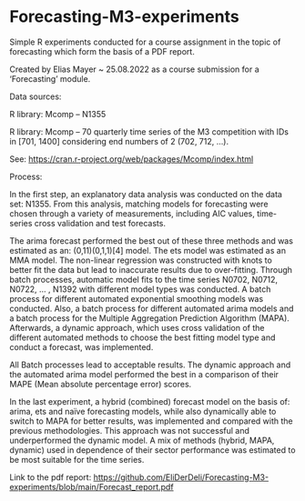 # Forecasting-M3-experiments

 Simple R experiments conducted for a course assignment in the topic of forecasting which form the basis of a PDF report.

Created by Elias Mayer ~ 25.08.2022
as a course submission for a ‘Forecasting’ module.


Data sources: 

R library: Mcomp – N1355

R library: Mcomp – 70 quarterly time series of the M3 competition with IDs in [701, 1400] considering end numbers of 2 (702, 712, …).

See: https://cran.r-project.org/web/packages/Mcomp/index.html 

Process:

In the first step, an explanatory data analysis was conducted on the data set: N1355.
From this analysis, matching models for forecasting were chosen through a variety of measurements, including AIC values, time-series cross validation and test forecasts. 

The arima forecast performed the best out of these three methods and was estimated as an: (0,11)(0,1,1)[4] model. The ets model was estimated as an MMA model. The non-linear regression was constructed with knots to better fit the data but lead to inaccurate results due to over-fitting. 
Through batch processes, automatic model fits to the time series N0702, N0712, N0722, … , N1392 with different model types was conducted. 
A batch process for different automated exponential smoothing models was conducted. Also, a batch process for different automated arima models and a batch process for the Multiple Aggregation Prediction Algorithm (MAPA). 
Afterwards, a dynamic approach, which uses cross validation of the different automated methods to choose the best fitting model type and conduct a forecast, was implemented. 

All Batch processes lead to acceptable results. The dynamic approach and the automated arima model performed the best in a comparison of their MAPE (Mean absolute percentage error) scores. 

In the last experiment, a hybrid (combined) forecast model on the basis of: arima, ets and naïve forecasting models, while also dynamically able to switch to MAPA for better results, was implemented and compared with the previous methodologies. This approach was not successful and underperformed the dynamic model. 
A mix of methods (hybrid, MAPA, dynamic) used in dependence of their sector performance was estimated to be most suitable for the time series. 

Link to the pdf report: https://github.com/EliDerDeli/Forecasting-M3-experiments/blob/main/Forecast_report.pdf 


 
